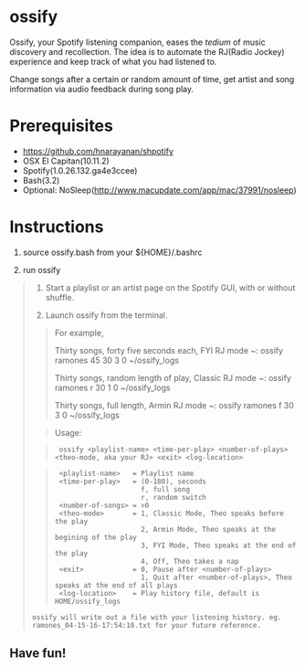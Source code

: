 # ossify

Ossify, your Spotify listening companion, eases the *tedium* of music discovery and recollection.
The idea is to automate the RJ(Radio Jockey) experience and keep track of what you had listened to.

Change songs after a certain or random amount of time, get artist and song information via audio feedback during song play.

# Prerequisites
- https://github.com/hnarayanan/shpotify
- OSX El Capitan(10.11.2)
- Spotify(1.0.26.132.ga4e3ccee)
- Bash(3.2)
- Optional: NoSleep(http://www.macupdate.com/app/mac/37991/nosleep)

# Instructions
1. source ossify.bash from your ${HOME}/.bashrc

2. run ossify

>  1. Start a playlist or an artist page on the Spotify GUI, with or without shuffle.
>
>  2. Launch ossify from the terminal.
>
> >  For example,
> > 
> >  Thirty songs, forty five seconds each, FYI RJ mode
> >  ~: ossify ramones 45 30 3 0 ~/ossify_logs
> > 
> >  Thirty songs, random length of play, Classic RJ mode
> >  ~: ossify ramones r 30 1 0 ~/ossify_logs
> > 
> >  Thirty songs, full length, Armin RJ mode
> >  ~: ossify ramones f 30 3 0 ~/ossify_logs
>
> >  Usage:
>
> >      ossify <playlist-name> <time-per-play> <number-of-plays> <theo-mode, aka your RJ> <exit> <log-location>
>
> >      <playlist-name>   = Playlist name
> >      <time-per-play>   = (0-180), seconds
> >                          f, full song
> >                          r, random switch
> >      <number-of-songs> = >0
> >      <theo-mode>       = 1, Classic Mode, Theo speaks before the play
> >                          2, Armin Mode, Theo speaks at the begining of the play
> >                          3, FYI Mode, Theo speaks at the end of the play
> >                          4, Off, Theo takes a nap
> >      <exit>            = 0, Pause after <number-of-plays>
> >                          1, Quit after <number-of-plays>, Theo speaks at the end of all plays
> >      <log-location>    = Play history file, default is HOME/ossify_logs
>
>
>     ossify will write out a file with your listening history. eg. ramones_04-15-16-17:54:10.txt for your future reference.

## Have fun!

